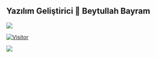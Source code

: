 
## Yazılım Geliştirici 👋  Beytullah Bayram
 ![](https://img.shields.io/badge/SoftwareDeveloper-blue)



[![Visitor](https://visitor-badge.laobi.icu/badge?page_id=beytullahbyram.beytullahbyram)](#)


<img align="left" src="https://github-readme-stats.vercel.app/api?username=beytullahbyram&theme=blue-green">
